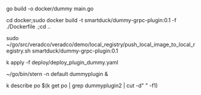 go build -o docker/dummy main.go

cd docker;sudo docker build -t smartduck/dummy-grpc-plugin:0.1 -f ./Dockerfile .;cd ..

sudo ~/go/src/veradco/veradco/demo/local_registry/push_local_image_to_local_registry.sh smartduck/dummy-grpc-plugin:0.1

k apply -f deploy/deploy_plugin_dummy.yaml

~/go/bin/stern -n default dummyplugin &

k describe po $(k get po | grep dummyplugin2 | cut -d" " -f1)